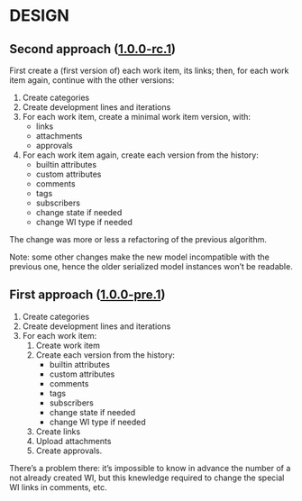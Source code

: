 # DESIGN

## Second approach ([1.0.0-rc.1]())

First create a (first version of) each work item, its links; then, for each work item again, continue with the other versions:

1) Create categories
2) Create development lines and iterations
3) For each work item, create a minimal work item version, with:
    - links
    - attachments
    - approvals
4) For each work item again, create each version from the history:
    - builtin attributes
    - custom attributes
    - comments
    - tags
    - subscribers
    - change state if needed
    - change WI type if needed

The change was more or less a refactoring of the previous algorithm.

Note: some other changes make the new model incompatible with the previous one, hence the older serialized model instances won’t be readable.

## First approach ([1.0.0-pre.1]())

1) Create categories
2) Create development lines and iterations
3) For each work item:
   1) Create work item
   2) Create each version from the history:
      - builtin attributes
      - custom attributes
      - comments
      - tags
      - subscribers
      - change state if needed
      - change WI type if needed
   3) Create links
   4) Upload attachments
   5) Create approvals.

There’s a problem there: it’s impossible to know in advance the number of a not already created WI, but this knewledge  required to change the special WI links in comments, etc.
